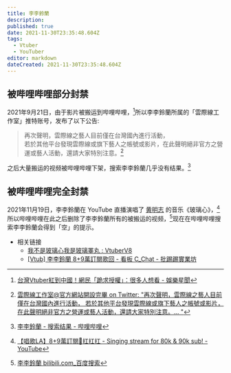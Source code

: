 ```yaml
---
title: 李李鈴蘭
description: 
published: true
date: 2021-11-30T23:35:48.604Z
tags:
  - Vtuber
  - YouTuber
editor: markdown
dateCreated: 2021-11-30T23:35:48.604Z
---
```


## 被哔哩哔哩部分封禁

2021年9月21日，由于影片被搬运到哔哩哔哩，[^223]所以李李鈴蘭所属的「雲際線工作室」推特账号，发布了以下公告:

[^223]: [台灣Vtuber紅到中國！網民「跪求授權」：很多人想看 - 娛樂星聞](https://web.archive.org/web/20211130160100/https://star.setn.com/news/1002232)

> 再次聲明，雲際線之藝人目前僅在台灣國內進行活動，\
> 若於其他平台發現雲際線或旗下藝人之帳號或影片，在此聲明絕非官方之營運或藝人活動，還請大家特別注意。[^14400]

[^14400]: [雲際線工作室@官方網站開設完畢 on Twitter: "再次聲明，雲際線之藝人目前僅在台灣國內進行活動， 若於其他平台發現雲際線或旗下藝人之帳號或影片，在此聲明絕非官方之營運或藝人活動，還請大家特別注意。… "](https://web.archive.org/web/20210921151238/https://twitter.com/CloudhorizonSt/status/1440013546280996865)

之后大量搬运的视频被哔哩哔哩下架，搜索李李鈴蘭几乎没有结果。[^llss]

[^llss]: [李李鈴蘭 - 搜索结果 - 哔哩哔哩](https://web.archive.org/web/20211115045115/https://search.bilibili.com/all?keyword=李李鈴蘭)

## 被哔哩哔哩完全封禁

2021年11月19日，李李鈴蘭在 YouTube 直播演唱了 [黄明志](/people/黄明志.md) 的音乐《玻璃心》，[^8+9]所以哔哩哔哩在此之后删除了李李鈴蘭所有的被搬运的视频，[^F-8]现在在哔哩哔哩搜索李李鈴蘭会得到「空」的提示。

[^8+9]: [【唱歌LA】8+9萬訂閱🐺扛扛扛 - Singing stream for 80k & 90k sub! - YouTube](https://www.youtube.com/watch?v=C6qvgBfXJv0&t=0s)

[^F-8]: [李李鈴蘭 bilibili.com_百度搜索](https://web.archive.org/web/20211130160508/https://www.baidu.com/s?ie=UTF-8&wd=李李鈴蘭+bilibili.com)

+ 相关链接
  + [我不是玻璃心我是玻璃睪丸 : VtuberV8](https://web.archive.org/web/20211126104630/https://old.reddit.com/r/VtuberV8/comments/qxhoum/我不是玻璃心我是玻璃睪丸/)
  + [[Vtub] 李李鈴蘭 8+9萬訂閱歌回 - 看板 C_Chat - 批踢踢實業坊](https://web.archive.org/web/20211130161435/https://www.ptt.cc/bbs/C_Chat/M.1637323307.A.7AC.html)
